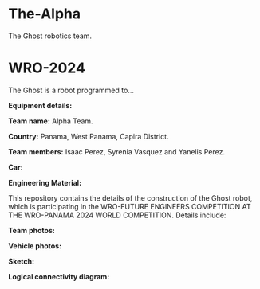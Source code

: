 # The-Alpha
The Ghost robotics team.
# WRO-2024

The Ghost is a robot programmed to...

**Equipment details:**

**Team name:** Alpha Team.

**Country:** Panama, West Panama, Capira District.

**Team members:** Isaac Perez, Syrenia Vasquez and Yanelis Perez.

**Car:**

**Engineering Material:**

This repository contains the details of the construction of the Ghost robot, which is participating in the WRO-FUTURE ENGINEERS COMPETITION AT THE WRO-PANAMA 2024 WORLD COMPETITION. Details include:

**Team photos:**

**Vehicle photos:**

**Sketch:**

**Logical connectivity diagram:**
